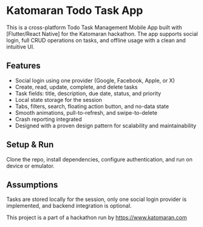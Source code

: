 # Katomaran Todo Task App

This is a cross-platform Todo Task Management Mobile App built with [Flutter/React Native] for the Katomaran hackathon. The app supports social login, full CRUD operations on tasks, and offline usage with a clean and intuitive UI.

## Features

- Social login using one provider (Google, Facebook, Apple, or X)  
- Create, read, update, complete, and delete tasks  
- Task fields: title, description, due date, status, and priority  
- Local state storage for the session  
- Tabs, filters, search, floating action button, and no-data state  
- Smooth animations, pull-to-refresh, and swipe-to-delete  
- Crash reporting integrated  
- Designed with a proven design pattern for scalability and maintainability

## Setup & Run

Clone the repo, install dependencies, configure authentication, and run on device or emulator.

## Assumptions

Tasks are stored locally for the session, only one social login provider is implemented, and backend integration is optional.

This project is a part of a hackathon run by https://www.katomaran.com




